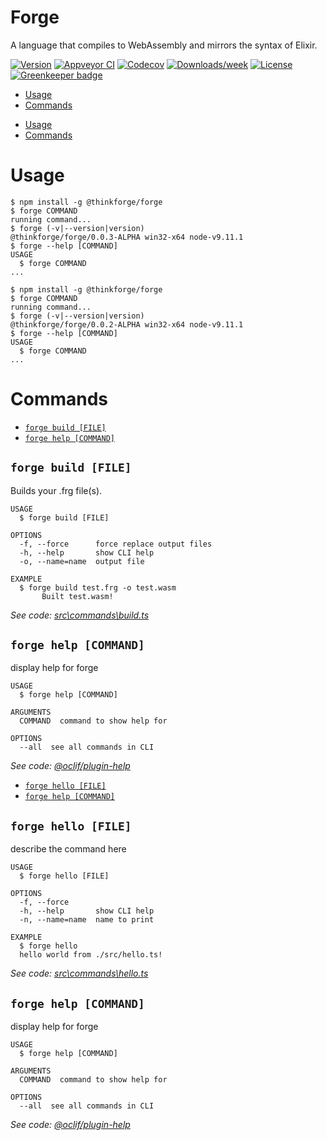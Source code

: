 Forge
=====

A language that compiles to WebAssembly and mirrors the syntax of Elixir.

[![Version](https://img.shields.io/npm/v/@thinkforge/forge.svg)](https://www.npmjs.com/package/@thinkforge/forge)
[![Appveyor CI](https://ci.appveyor.com/api/projects/status/github/ThinkForge/forge?branch=master&svg=true)](https://ci.appveyor.com/project/ThinkForge/forge/branch/master)
[![Codecov](https://codecov.io/gh/ThinkForge/forge/branch/master/graph/badge.svg)](https://codecov.io/gh/ThinkForge/forge)
[![Downloads/week](https://img.shields.io/npm/dw/thinkforge/forge.svg)](https://www.npmjs.com/package/@thinkforge/forge)
[![License](https://img.shields.io/npm/l/@thinkforge/forge.svg)](https://github.com/ThinkForge/forge/blob/master/LICENSE.md)
[![Greenkeeper badge](https://badges.greenkeeper.io/ThinkForge/Forge.svg)](https://greenkeeper.io/)

<!-- toc -->
* [Usage](#usage)
* [Commands](#commands)
<!-- tocstop -->
* [Usage](#usage)
* [Commands](#commands)
<!-- tocstop -->

# Usage
<!-- usage -->
```sh-session
$ npm install -g @thinkforge/forge
$ forge COMMAND
running command...
$ forge (-v|--version|version)
@thinkforge/forge/0.0.3-ALPHA win32-x64 node-v9.11.1
$ forge --help [COMMAND]
USAGE
  $ forge COMMAND
...
```
<!-- usagestop -->
```sh-session
$ npm install -g @thinkforge/forge
$ forge COMMAND
running command...
$ forge (-v|--version|version)
@thinkforge/forge/0.0.2-ALPHA win32-x64 node-v9.11.1
$ forge --help [COMMAND]
USAGE
  $ forge COMMAND
...
```

# Commands
<!-- commands -->
* [`forge build [FILE]`](#forge-build-file)
* [`forge help [COMMAND]`](#forge-help-command)

## `forge build [FILE]`

Builds your .frg file(s).

```
USAGE
  $ forge build [FILE]

OPTIONS
  -f, --force      force replace output files
  -h, --help       show CLI help
  -o, --name=name  output file

EXAMPLE
  $ forge build test.frg -o test.wasm
       Built test.wasm!
```

_See code: [src\commands\build.ts](https://github.com/ThinkForge/forge/blob/v0.0.3-ALPHA/src\commands\build.ts)_

## `forge help [COMMAND]`

display help for forge

```
USAGE
  $ forge help [COMMAND]

ARGUMENTS
  COMMAND  command to show help for

OPTIONS
  --all  see all commands in CLI
```

_See code: [@oclif/plugin-help](https://github.com/oclif/plugin-help/blob/v2.0.5/src\commands\help.ts)_
<!-- commandsstop -->
* [`forge hello [FILE]`](#forge-hello-file)
* [`forge help [COMMAND]`](#forge-help-command)

## `forge hello [FILE]`

describe the command here

```
USAGE
  $ forge hello [FILE]

OPTIONS
  -f, --force
  -h, --help       show CLI help
  -n, --name=name  name to print

EXAMPLE
  $ forge hello
  hello world from ./src/hello.ts!
```

_See code: [src\commands\hello.ts](https://github.com/ThinkForge/forge/blob/v0.0.2-ALPHA/src\commands\hello.ts)_

## `forge help [COMMAND]`

display help for forge

```
USAGE
  $ forge help [COMMAND]

ARGUMENTS
  COMMAND  command to show help for

OPTIONS
  --all  see all commands in CLI
```

_See code: [@oclif/plugin-help](https://github.com/oclif/plugin-help/blob/v2.0.5/src\commands\help.ts)_
<!-- commandsstop -->
